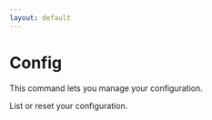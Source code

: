 ```yaml
---
layout: default
---
```


# Config

This command lets you manage your configuration.

List or reset your configuration.